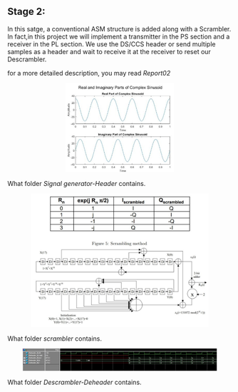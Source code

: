 ## Stage 2:
In this satge, a conventional ASM structure is added along with a Scrambler. In fact,in this project
we will implement a transmitter in the PS section and a receiver in the PL section.
We use the DS/CCS header or send multiple samples as a header and wait to receive it at the receiver
to reset our Descrambler.

for a more detailed description, you may read *Report02*

<p align="center">
    <img src="sigGen.jpg" alt="Descriptive Alt Text" height="200">
</p>

What folder *Signal generator-Header* contains.

<p align="center">
    <img src="Scrambler.jpg" alt="Descriptive Alt Text" height="300">
</p>

What folder *scrambler* contains.

<p align="center">
    <img src="Header.jpg" alt="Descriptive Alt Text" height="50">
</p>

What folder *Descrambler-Deheader* contains.
